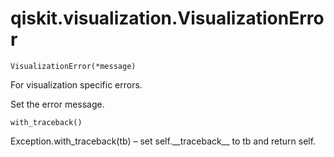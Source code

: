 <span id="qiskit-visualization-visualizationerror" />

# qiskit.visualization.VisualizationError

`VisualizationError(*message)`

For visualization specific errors.

Set the error message.

`with_traceback()`

Exception.with\_traceback(tb) – set self.\_\_traceback\_\_ to tb and return self.
